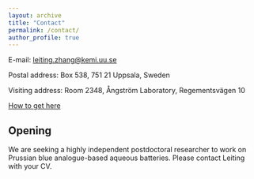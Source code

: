 ```yaml
---
layout: archive
title: "Contact"
permalink: /contact/
author_profile: true
---
```



E-mail: [leiting.zhang@kemi.uu.se](mailto:leiting.zhang@kemi.uu.se)

Postal address: Box 538, 751 21 Uppsala, Sweden

Visiting address: Room 2348, Ångström Laboratory, Regementsvägen 10 

[How to get here](https://www.kemi.uu.se/angstrom/about-us#anchor-799832)


## Opening

We are seeking a highly independent postdoctoral researcher to work on Prussian blue analogue-based aqueous batteries. Please contact Leiting with your CV.



